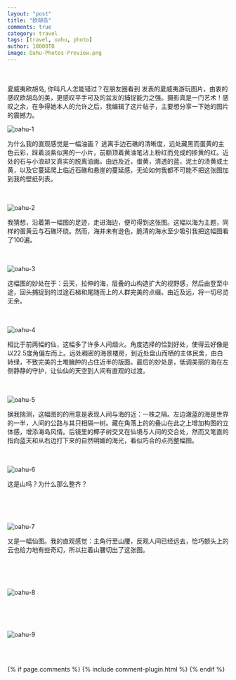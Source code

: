```yaml
---
layout: "post"
title: "欧胡岛"
comments: true
category: travel
tags: [travel, oahu, photo]
author: 10000TB
image: Oahu-Photos-Preview.png
---
```


<br/>
<br/>
夏威夷欧胡岛, 你叫凡人怎能错过？在朋友圈看到 发表的夏威夷游玩图片，由衷的感叹欧胡岛的美，更感叹平手可及的盆友的捕捉能力之强。摄影真是一门艺术！感叹之余，在争得她本人的允许之后，我编辑了这片帖子，主要想分享一下她的图片的震撼力。
<br/>

![oahu-1](/assets/img/oahu-1.jpeg)

为什么我的直观感觉是一幅油画？ 逃离手边石礁的清晰度，远处藏黑而蛋黄的主色云彩，踩着淡紫似黑的一小片，前额顶着黄油笔沾上粉红而兑成的掺黄的红。近处的石与小浪却又真实的脱离油画。由远及近，蛋黄，清透的蓝，泥土的渍黄或土黄，以及它蔓延爬上临近石礁和悬崖的蔓延感，无论如何我都不可能不把这张图加到我的壁纸列表。
<br/>
<br/>
<br/>

![oahu-2](/assets/img/oahu-2.jpeg)

我猜想，沿着第一幅图的足迹，走进海边，便可得到这张图。这幅以海为主题，同样的蛋黄云与石礁环绕。然而，海并未有逊色，脆清的海水至少吸引我把这幅图看了100遍。
<br/>
<br/>
<br/>


![oahu-3](/assets/img/oahu-3.jpeg)

这幅图的妙处在于：云天，拉伸的海，层叠的山构造扩大的视野感，然后由登至中途，回头捕捉到的过途石梯和尾随而上的人群完美的点缀。由近及远，将一切尽览无余。
<br/>
<br/>
<br/>

![oahu-4](/assets/img/oahu-4.jpeg)

相比于前两幅的仙，这幅多了许多人间烟火。角度选择的恰到好处，使得云好像是以22.5度角偏左而上。远处稠密的海景楼房，到近处盘山而栖的主体民舍，由白转绿，不致完美的土堆臃肿的占住近半的版面。最后的妙处是，低调美丽的海在左侧静静的守护，让仙仙的天空到人间有直观的过渡。
<br/>
<br/>
<br/>


![oahu-5](/assets/img/oahu-5.jpeg)

据我揣测，这幅图的的用意是表现人间与海的近：一株之隔。左边澈蓝的海是世界的一半，人间的公路与其只相隔一树。藏在角落上的的叠山在此之上增加构图的立体感，增添海岛风情。后镜里的椰子树交叉在仙境与人间的交合处，然而又笔直的指向蓝天和从右边打下来的自然明媚的海光，看似巧合的点亮整幅图。
<br/>
<br/>
<br/>



![oahu-6](/assets/img/oahu-6.jpeg)

这是山吗？为什么那么整齐？

<br/>
<br/>
<br/>

![oahu-7](/assets/img/oahu-7.jpeg)

又是一幅仙图。我的直观感觉：主角行至山腰，反观人间已经远去，恰巧额头上的云也给力地有些奇幻，所以拦着山腰切出了这张图。

<br/>
<br/>
<br/>


![oahu-8](/assets/img/oahu-8.jpeg)

<br/>
<br/>
<br/>


![oahu-9](/assets/img/oahu-9.jpeg)

<br/>
<br/>

{% if page.comments %} 
{% include comment-plugin.html %}
{% endif %}
